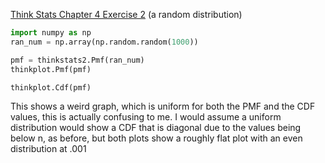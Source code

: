 [Think Stats Chapter 4 Exercise 2](http://greenteapress.com/thinkstats2/html/thinkstats2005.html#toc41) (a random distribution)

```python
import numpy as np
ran_num = np.array(np.random.random(1000))

pmf = thinkstats2.Pmf(ran_num)
thinkplot.Pmf(pmf)

thinkplot.Cdf(pmf)
```

This shows a weird graph, which is uniform for both the PMF and the CDF values, this is actually confusing to me. I would assume a uniform distribution would show a CDF that is diagonal due to the values being below n, as before, but both plots show a roughly flat plot with an even distribution at .001